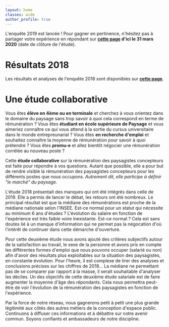 ```yaml
---
layout: home
classes: wide
author_profile: true
---
```


L'enquête 2019 est lancée !
Pour gagner en pertinence, n'hésitez pas à partager votre expérience en répondant sur **[cette page](https://framaforms.org/etude-salaire-2019-paysagiste-concepteur-1571164965) d'ici le 31 mars 2020** (date de clôture de l'étude).

# Résultats 2018
Les résultats et analyses de l'enquête 2018 sont disponibles sur **[cette page](https://pocman.github.io/etude-salariale-paysagiste-concepteur/etude-salariale-2018/)**.

# Une étude collaborative
Vous êtes **élève en 4ème ou en terminale** et cherchez à vous orientez dans le domaine du paysage sans trop savoir à quoi cela correspond en terme de rémunération ? Vous êtes **étudiant en école supérieure de Paysage** et vous aimeriez connaître ce qui vous attend à la sortie du cursus universitaire dans le monde entrepreunarial ? Vous êtes **en recherche d'emploi** et souhaitez connaître la moyenne de rémunération pour savoir à quoi prétendre ? Vous êtes **promu-e** et allez bientôt négocier une rémunération corrélée au nouveau poste ? 

Cette **étude collaborative** sur la rémunération des paysagistes concepteurs est faite pour répondre à vos questions. Autant que possible, elle a pour but de rendre visible la rémunération des paysagistes concepteurs pour les différents postes que nous occupons. _Autrement dit, elle participe à définir "le marché" du paysage._

L'étude 2018 présentait des manques qui ont été intégrés dans celle de 2019. Elle a permis de lancer le débat, les retours ont été nombreux. Le principal résultat est que la médiane des rémunérations est proche de la médiane nationale selon l'INSEE. Est-ce normal pour un statut qui nécessite au minimum 6 ans d'études ? L'évolution du salaire en fonction de l'expérience est très faible voire inexistante. Est-ce normal ? Cela est sans doutes lié à un manque d'information qui ne permet pas la négocation d'où l'intérêt de continuer dans cette démarche d'ouverture. 

Pour cette deuxième étude nous avons ajouté des critères subjectifs autour de la satisfaction au travail, le sexe de la personne et avons pris en compte les différentes formes d'emploi que nous pouvons occuper (salarié ou non) afin d'avoir des résultats plus exploitables sur la situation des paysagistes, en constante évolution. Pour l'heure, il est complexe de tirer des analyses et conclusions précises sur les chiffres de 2018... La médiane ne permettant pas de se comparer par rapport à la masse, il serait souhaitable d'analyser les déciles. Un des objectifs de cette deuxième étude salariale est de faire augmenter la moyenne d'âge des répondants. Cela nous permettra peut-être de voir l'évolution de la rémunération des paysagistes en fonction de l'expérience.

Par la force de notre réseau, nous gagnerons petit à petit une plus grande légitimité aux côtés des autres métiers de la conception d'espace public. Continuons à diffuser ces informations et à débattre sur notre avenir commun. Soyons confiants et ambassadeurs de notre discipline.

